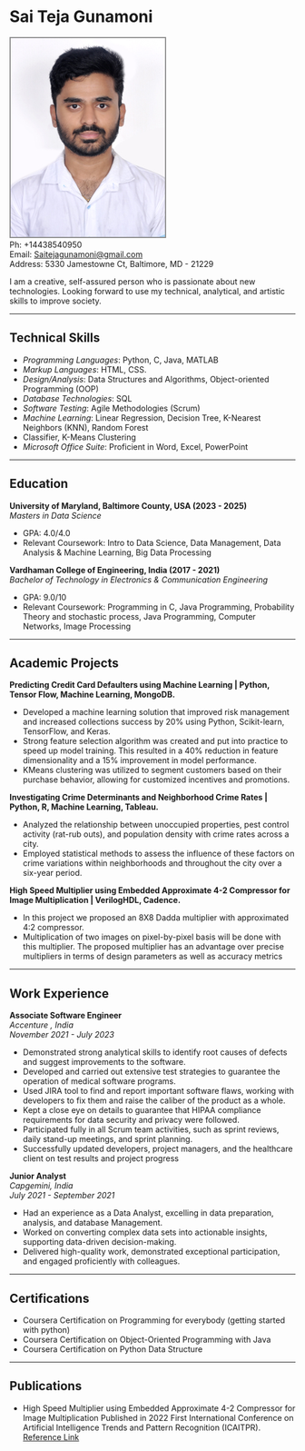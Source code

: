 #  Sai Teja Gunamoni

![ProfilePic](./TejaPic.jpg)  
Ph: +14438540950  
Email: Saitejagunamoni@gmail.com  
Address: 5330 Jamestowne Ct, Baltimore, MD - 21229  

I am a creative, self-assured person who is passionate about new technologies. Looking forward to use my technical, analytical, and artistic skills to improve society.

---

## Technical Skills
- *Programming Languages*: Python, C, Java, MATLAB
- *Markup Languages*: HTML, CSS.
- *Design/Analysis*: Data Structures and Algorithms, Object-oriented Programming (OOP)
- *Database Technologies*: SQL
- *Software Testing*: Agile Methodologies (Scrum)
- *Machine Learning*: Linear Regression, Decision Tree, K-Nearest Neighbors (KNN), Random Forest 
- Classifier, K-Means Clustering
- *Microsoft Office Suite*: Proficient in Word, Excel, PowerPoint

---

## Education
**University of Maryland, Baltimore County, USA  (2023 - 2025)**  
*Masters in Data Science*
- GPA: 4.0/4.0  
- Relevant Coursework: Intro to Data Science, Data Management, Data Analysis & Machine Learning, Big Data Processing

**Vardhaman College of Engineering, India  (2017 - 2021)**  
*Bachelor of Technology in Electronics & Communication Engineering*
- GPA: 9.0/10  
- Relevant Coursework: Programming in C, Java Programming, Probability Theory and stochastic process, Java Programming, Computer Networks, Image Processing

---

## Academic Projects
**Predicting Credit Card Defaulters using Machine Learning | Python, Tensor Flow, Machine Learning, MongoDB.**
- Developed a machine learning solution that improved risk management and increased collections success by 20% using Python, Scikit-learn, TensorFlow, and Keras.
- Strong feature selection algorithm was created and put into practice to speed up model training. This resulted in a 40% reduction in feature dimensionality and a 15% improvement in model performance. 
- KMeans clustering was utilized to segment customers based on their purchase behavior, allowing for customized incentives and promotions.

**Investigating Crime Determinants and Neighborhood Crime Rates | Python, R, Machine Learning, Tableau.**
- Analyzed the relationship between unoccupied properties, pest control activity (rat-rub outs), and  population density with crime rates across a city.
- Employed statistical methods to assess the influence of these factors on crime variations within  neighborhoods and throughout the city over a six-year period.

**High Speed Multiplier using Embedded Approximate 4-2 Compressor for Image Multiplication | VerilogHDL, Cadence.**
- In this project we proposed an 8X8 Dadda multiplier with approximated 4:2 compressor. 
- Multiplication of two images on pixel-by-pixel basis will be done with this multiplier. The proposed multiplier has an advantage over precise multipliers in terms of design parameters as well as accuracy metrics

---

## Work Experience
**Associate Software Engineer**  
*Accenture , India*  
*November 2021 - July 2023*  
- Demonstrated strong analytical skills to identify root causes of defects and suggest improvements to the software. 
- Developed and carried out extensive test strategies to guarantee the operation of medical software programs. 
- Used JIRA tool to find and report important software flaws, working with developers to fix them and raise the caliber of the product as a whole. 
- Kept a close eye on details to guarantee that HIPAA compliance requirements for data security and privacy were followed. 
- Participated fully in all Scrum team activities, such as sprint reviews, daily stand-up meetings,  and sprint planning. 
- Successfully updated developers, project managers, and the healthcare client on test results and project progress 

**Junior Analyst**  
*Capgemini, India*   
*July 2021 - September 2021*  
- Had an experience as a Data Analyst, excelling in data preparation, analysis, and database Management. 
- Worked on converting complex data sets into actionable insights, supporting data-driven decision-making.
- Delivered high-quality work, demonstrated exceptional participation, and engaged proficiently with colleagues.

---

## Certifications

- Coursera Certification on Programming for everybody (getting started with python)
- Coursera Certification on Object-Oriented Programming with Java
- Coursera Certification on Python Data Structure

---

## Publications
- High Speed Multiplier using Embedded Approximate 4-2 Compressor for Image Multiplication Published in 2022 First International Conference on Artificial Intelligence Trends and Pattern Recognition (ICAITPR). [Reference Link ](./https://ieeexplore.ieee.org/document/9844191)
